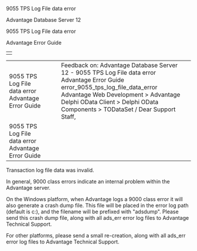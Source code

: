 9055 TPS Log File data error




Advantage Database Server 12  

9055 TPS Log File data error

Advantage Error Guide

|  |
| --- |
|  |

|  |  |  |  |  |
| --- | --- | --- | --- | --- |
| 9055 TPS Log File data error  Advantage Error Guide |  |  | Feedback on: Advantage Database Server 12 - 9055 TPS Log File data error Advantage Error Guide error\_9055\_tps\_log\_file\_data\_error Advantage Web Development > Advantage Delphi OData Client > Delphi OData Components > TODataSet / Dear Support Staff, |  |
| 9055 TPS Log File data error  Advantage Error Guide |  |  |  |  |

Transaction log file data was invalid.

In general, 9000 class errors indicate an internal problem within the Advantage server.

On the Windows platform, when Advantage logs a 9000 class error it will also generate a crash dump file. This file will be placed in the error log path (default is c:\), and the filename will be prefixed with "adsdump". Please send this crash dump file, along with all ads\_err error log files to Advantage Technical Support.

For other platforms, please send a small re-creation, along with all ads\_err error log files to Advantage Technical Support.